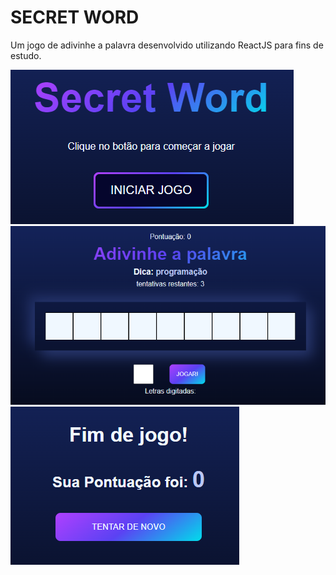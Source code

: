 # SECRET WORD

Um jogo de adivinhe a palavra desenvolvido utilizando ReactJS para fins de estudo.

![Tela de inicio](./public/startScreen.png)
![Tela ddo jogo](./public/gameScreen.png)
![Tela de fim de jogo](./public/endScreen.png)
